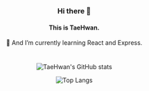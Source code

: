 <div align="center">
<h3>Hi there 👋</h3>

<h4>This is TaeHwan.</h4>

🌻 And I’m currently learning React and Express.
#
![TaeHwan's GitHub stats](https://github-readme-stats.vercel.app/api?username=taehwan01&show_icons=true&theme=swift)

![Top Langs](https://github-readme-stats.vercel.app/api/top-langs/?username=taehwan01&theme=swift&hide=jupyter%20notebook)
</div>
<!--
**taehwan01/taehwan01** is a ✨ _special_ ✨ repository because its `README.md` (this file) appears on your GitHub profile.

Here are some ideas to get you started:

- 🔭 I’m currently working on ...
- 🌱 I’m currently learning ...
- 👯 I’m looking to collaborate on ...
- 🤔 I’m looking for help with ...
- 💬 Ask me about ...
- 📫 How to reach me: ...
- 😄 Pronouns: ...
- ⚡ Fun fact: ...
-->
